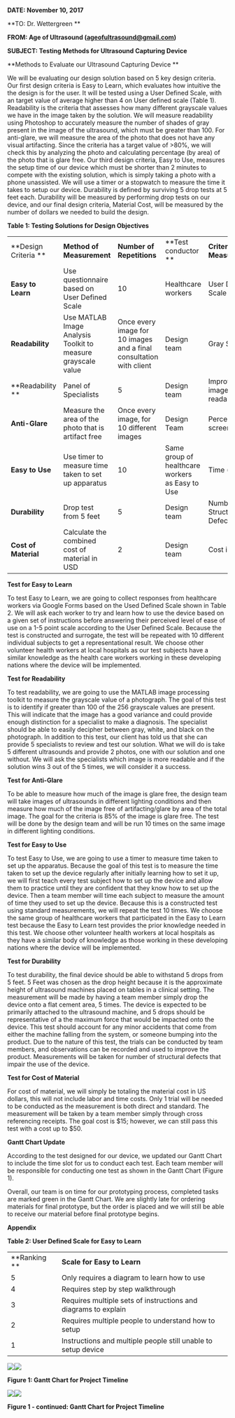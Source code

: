 **DATE: November 10, 2017**

**TO: Dr. Wettergreen **

**FROM: Age of Ultrasound (ageofultrasound@gmail.com)**

**SUBJECT: Testing Methods for Ultrasound Capturing Device**

**Methods to Evaluate our Ultrasound Capturing Device **

We will be evaluating our design solution based on 5 key design
criteria. Our first design criteria is Easy to Learn, which evaluates
how intuitive the the design is for the user. It will be tested using a
User Defined Scale, with an target value of average higher than 4 on
User defined scale (Table 1). Readability is the criteria that assesses
how many different grayscale values we have in the image taken by the
solution. We will measure readability using Photoshop to accurately
measure the number of shades of gray present in the image of the
ultrasound, which must be greater than 100. For anti-glare, we will
measure the area of the photo that does not have any visual artifacting.
Since the criteria has a target value of \>80%, we will check this by
analyzing the photo and calculating percentage (by area) of the photo
that is glare free. Our third design criteria, Easy to Use, measures the
setup time of our device which must be shorter than 2 minutes to compete
with the existing solution, which is simply taking a photo with a phone
unassisted. We will use a timer or a stopwatch to measure the time it
takes to setup our device. Durability is defined by surviving 5 drop
tests at 5 feet each. Durability will be measured by performing drop
tests on our device, and our final design criteria, Material Cost, will
be measured by the number of dollars we needed to build the design.

**Table 1: Testing Solutions for Design
Objectives**

|                      |                                                              |                                                                     |                                                 |                                    |
| -------------------- | ------------------------------------------------------------ | ------------------------------------------------------------------- | ----------------------------------------------- | ---------------------------------- |
| **Design Criteria ** | **Method of Measurement**                                    | **Number of Repetitions**                                           | **Test conductor **                             | **Criteria/Variable Measured**     |
| **Easy to Learn**    | Use questionnaire based on User Defined Scale                | 10                                                                  | Healthcare workers                              | User Defined Scale (1-5)           |
| **Readability**      | Use MATLAB Image Analysis Toolkit to measure grayscale value | Once every image for 10 images and a final consultation with client | Design team                                     | Gray Scale Value                   |
| **Readability **     | Panel of Specialists                                         | 5                                                                   | Design team                                     | Improved image/more readable image |
| **Anti-Glare**       | Measure the area of the photo that is artifact free          | Once every image, for 10 different images                           | Design Team                                     | Percent of whole screen            |
| **Easy to Use**      | Use timer to measure time taken to set up apparatus          | 10                                                                  | Same group of healthcare workers as Easy to Use | Time (seconds)                     |
| **Durability**       | Drop test from 5 feet                                        | 5                                                                   | Design team                                     | Number of Structural Defects       |
| **Cost of Material** | Calculate the combined cost of material in USD               | 2                                                                   | Design team                                     | Cost in USD ($)                    |

**Test for Easy to Learn**

To test Easy to Learn, we are going to collect responses from healthcare
workers via Google Forms based on the Used Defined Scale shown in Table
2. We will ask each worker to try and learn how to use the device based
on a given set of instructions before answering their perceived level of
ease of use on a 1-5 point scale according to the User Defined Scale.
Because the test is constructed and surrogate, the test will be repeated
with 10 different individual subjects to get a representational result.
We choose other volunteer health workers at local hospitals as our test
subjects have a similar knowledge as the health care workers working in
these developing nations where the device will be implemented.

**Test for Readability**

To test readability, we are going to use the MATLAB image processing
toolkit to measure the grayscale value of a photograph. The goal of this
test is to identify if greater than 100 of the 256 grayscale values are
present. This will indicate that the image has a good variance and could
provide enough distinction for a specialist to make a diagnosis. The
specialist should be able to easily decipher between gray, white, and
black on the photograph. In addition to this test, our client has told
us that she can provide 5 specialists to review and test our solution.
What we will do is take 5 different ultrasounds and provide 2 photos,
one with our solution and one without. We will ask the specialists which
image is more readable and if the solution wins 3 out of the 5 times, we
will consider it a success.

**Test for Anti-Glare**

To be able to measure how much of the image is glare free, the design
team will take images of ultrasounds in different lighting conditions
and then measure how much of the image free of artifacting/glare by area
of the total image. The goal for the criteria is 85% of the image is
glare free. The test will be done by the design team and will be run 10
times on the same image in different lighting conditions.

**Test for Easy to Use**

To test Easy to Use, we are going to use a timer to measure time taken
to set up the apparatus. Because the goal of this test is to measure the
time taken to set up the device regularly after initially learning how
to set it up, we will first teach every test subject how to set up the
device and allow them to practice until they are confident that they
know how to set up the device. Then a team member will time each subject
to measure the amount of time they used to set up the device. Because
this is a constructed test using standard measurements, we will repeat
the test 10 times. We choose the same group of healthcare workers that
participated in the Easy to Learn test because the Easy to Learn test
provides the prior knowledge needed in this test. We choose other
volunteer health workers at local hospitals as they have a similar body
of knowledge as those working in these developing nations where the
device will be implemented.

**Test for Durability**

To test durability, the final device should be able to withstand 5 drops
from 5 feet. 5 Feet was chosen as the drop height because it is the
approximate height of ultrasound machines placed on tables in a clinical
setting. The measurement will be made by having a team member simply
drop the device onto a flat cement area, 5 times. The device is expected
to be primarily attached to the ultrasound machine, and 5 drops should
be representative of a the maximum force that would be impacted onto the
device. This test should account for any minor accidents that come from
either the machine falling from the system, or someone bumping into the
product. Due to the nature of this test, the trials can be conducted by
team members, and observations can be recorded and used to improve the
product. Measurements will be taken for number of structural defects
that impair the use of the device.

**Test for Cost of Material**

For cost of material, we will simply be totaling the material cost in US
dollars, this will not include labor and time costs. Only 1 trial will
be needed to be conducted as the measurement is both direct and
standard. The measurement will be taken by a team member simply through
cross referencing receipts. The goal cost is $15; however, we can still
pass this test with a cost up to $50.

**Gantt Chart Update**

According to the test designed for our device, we updated our Gantt
Chart to include the time slot for us to conduct each test. Each team
member will be responsible for conducting one test as shown in the Gantt
Chart (Figure 1).

Overall, our team is on time for our prototyping process, completed
tasks are marked green in the Gantt Chart. We are slightly late for
ordering materials for final prototype, but the order is placed and we
will still be able to receive our material before final prototype
begins.

**Appendix**

**Table 2: User Defined Scale for Easy to
Learn**

|              |                                                                |
| ------------ | -------------------------------------------------------------- |
| **Ranking ** | **Scale for Easy to Learn**                                    |
| 5            | Only requires a diagram to learn how to use                    |
| 4            | Requires step by step walkthrough                              |
| 3            | Requires multiple sets of instructions and diagrams to explain |
| 2            | Requires multiple people to understand how to setup            |
| 1            | Instructions and multiple people still unable to setup device  |

![](media/image1.png)![](media/image2.png)

**Figure 1: Gantt Chart for Project Timeline**

![](media/image3.png)![](media/image4.png)

**Figure 1 - continued: Gantt Chart for Project Timeline**
